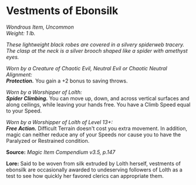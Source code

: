 # Vestments of Ebonsilk
*Wondrous Item, Uncommon*  
*Weight: 1 lb.*  

*These lightweight black robes are covered in a silvery spiderweb tracery. The clasp at the neck is a silver brooch shaped like a spider with amethyst eyes.*

*Worn by a Creature of Chaotic Evil, Neutral Evil or Chaotic Neutral Alignment:*  
***Protection.*** You gain a +2 bonus to saving throws.

*Worn by a Worshipper of Lolth:*  
***Spider Climbing.*** You can move up, down, and across vertical surfaces and along ceilings, while leaving your hands free. You have a Climb Speed equal to your Speed.

*Worn by a Worshipper of Lolth of Level 13+:*  
***Free Action.*** Difficult Terrain doesn't cost you extra movement. In addition, magic can neither reduce any of your Speeds nor cause you to have the Paralyzed or Restrained condition.



**Source:** *Magic Item Compendium v3.5, p.147*

**Lore:** Said to be woven from silk extruded by Lolth herself, vestments of ebonsilk are occasionally awarded to undeserving followers of Lolth as a test to see how quickly her favored clerics can appropriate them.